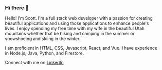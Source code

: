 ### Hi there 👋

Hello! I'm Scott. I'm a full stack web developer with a passion for creating beautiful applications and using those applications to enhance people's lives. I enjoy spending my free time with my wife in the beautiful Utah mountains whether that be hiking and camping in the summer or snowshoeing and skiing in the winter.

I am proficient in HTML, CSS, Javascript, React, and Vue.
I have experience in Node.js, Java, Python, and Firestore.

Connect with me on [LinkedIn](https://www.linkedin.com/in/scott-allen-web/)
<!--
**sallen95/sallen95** is a ✨ _special_ ✨ repository because its `README.md` (this file) appears on your GitHub profile.

Here are some ideas to get you started:

- 🔭 I’m currently working on ...
- 🌱 I’m currently learning ...
- 👯 I’m looking to collaborate on ...
- 🤔 I’m looking for help with ...
- 💬 Ask me about ...
- 📫 How to reach me: ...
- 😄 Pronouns: ...
- ⚡ Fun fact: ...
-->
